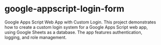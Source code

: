 # google-appscript-login-form
Google Apps Script Web App with Custom Login. This project demonstrates how to create a custom login system for a Google Apps Script web app, using Google Sheets as a database. The app features authentication, logging, and role management.
